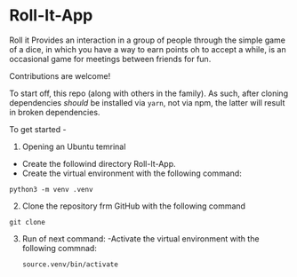 # Roll-It-App

Roll it Provides an interaction in a group of people through the simple game of a dice, in which you have a way to earn points oh to accept a while, is an occasional game for meetings between friends for fun.

Contributions are welcome!

To start off, this repo (along with others in the family). As such, after cloning dependencies _should_ be installed via `yarn`, not via npm, the latter will result in broken dependencies.

To get started -

1. Opening an Ubuntu temrinal
  - Create the followind directory Roll-It-App.
  - Create the virtual environment with the following command:
```
python3 -m venv .venv
```
2. Clone the repository frm GitHub with the following command
```
git clone
```
3. Run of next command:
  -Activate the virtual environment with the following commnad:
   ```
   source.venv/bin/activate

